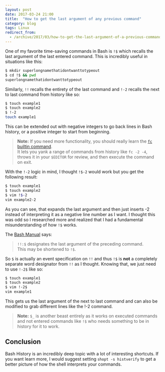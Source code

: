 ```yaml
---
layout: post
date: 2017-03-24 21:00
title:  "How to get the last argument of any previous command"
category: blog
tags: Linux
redirect_from:
  - /archive/2017/03/how-to-get-the-last-argument-of-a-previous-command.html
---
```

One of my favorite time-saving commands in Bash is `!$` which recalls the last argument of the last entered command. This is incredibly useful in situations like this:

```bash
$ mkdir superlongnamethatidontwanttotypeout
$ cd !$ && pwd
superlongnamethatidontwanttotypeout
```

Similarly, `!!` recalls the entirety of the last command and `!-2` recalls the next to last command from history like so:

```bash
$ touch example1
$ touch example2
$ !-2
touch example1    
```                         
This can be extended out with negative integers to go back lines in Bash history, or a positive integer to start from beginning.

> **Note:** If you need more functionality, you should really learn the [`fc` builtin command](https://www.systutorials.com/docs/linux/man/1p-fc/).  
> It lets you yank a range of commands from history like `fc -2 -4`, throws it
> in your `$EDITOR` for review, and then execute the command on exit.

With the `!-2` logic in mind, I thought `!$-2` would work but you get the following result:

```bash
$ touch example1
$ touch example2
$ vim !$-2
vim example2-2
```                           
As you can see, that expands the last argument and then just inserts -2 instead of interpreting it as a negative line number as I want. I thought this was odd so I researched more and realized that I had a fundamental misunderstanding of how `!$` works.

The [Bash Manual](https://www.gnu.org/software/bash/manual/bashref.html#Word-Designators) says:

> `!!:$` designates the last argument of the preceding command.  
> This may be shortened to `!$`.

                    
So `$` is actually an event specification on `!!` and thus `!$` is **not** a completely separate word designator from `!!` as I thought. Knowing that, we just need to use `!-2$` like so:

```bash
$ touch example1
$ touch example2
$ vim !-2$
vim example1      
```         
This gets us the last argument of the next to last command and can also be modified to grab different lines like the !-2 command.

> **Note:** `$_` is another beast entirely as it works on executed commands and not entered commands like `!$` who needs something to be
> in history for it to work.

Conclusion
----------
Bash History is an incredibly deep topic with a lot of interesting shortcuts. If you want learn more, I would suggest setting `shopt -s histverify` to get a better picture of how the shell interprets your commands.
